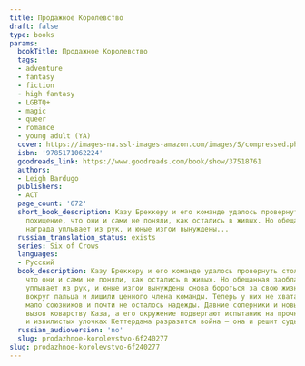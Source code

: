 ```yaml
---
title: Продажное Королевство
draft: false
type: books
params:
  bookTitle: Продажное Королевство
  tags:
  - adventure
  - fantasy
  - fiction
  - high fantasy
  - LGBTQ+
  - magic
  - queer
  - romance
  - young adult (YA)
  cover: https://images-na.ssl-images-amazon.com/images/S/compressed.photo.goodreads.com/books/1513238989i/37518761.jpg
  isbn: '9785171062224'
  goodreads_link: https://www.goodreads.com/book/show/37518761
  authors:
  - Leigh Bardugo
  publishers:
  - АСТ
  page_count: '672'
  short_book_description: Казу Бреккеру и его команде удалось провернуть столь дерзкое
    похищение, что они и сами не поняли, как остались в живых. Но обещанная заоблачная
    награда уплывает из рук, и юные изгои вынуждены...
  russian_translation_status: exists
  series: Six of Crows
  languages:
  - Русский
  book_description: Казу Бреккеру и его команде удалось провернуть столь дерзкое похищение,
    что они и сами не поняли, как остались в живых. Но обещанная заоблачная награда
    уплывает из рук, и юные изгои вынуждены снова бороться за свою жизнь. Их обвели
    вокруг пальца и лишили ценного члена команды. Теперь у них не хватает людей, очень
    мало союзников и почти не осталось надежды. Давние соперники и новые враги бросают
    вызов коварству Каза, а его окружение подвергают испытанию на прочность. На темных
    и извилистых улочках Кеттердама разразится война – она и решит судьбу гришей.
  russian_audioversion: 'no'
  slug: prodazhnoe-korolevstvo-6f240277
slug: prodazhnoe-korolevstvo-6f240277
---
```

